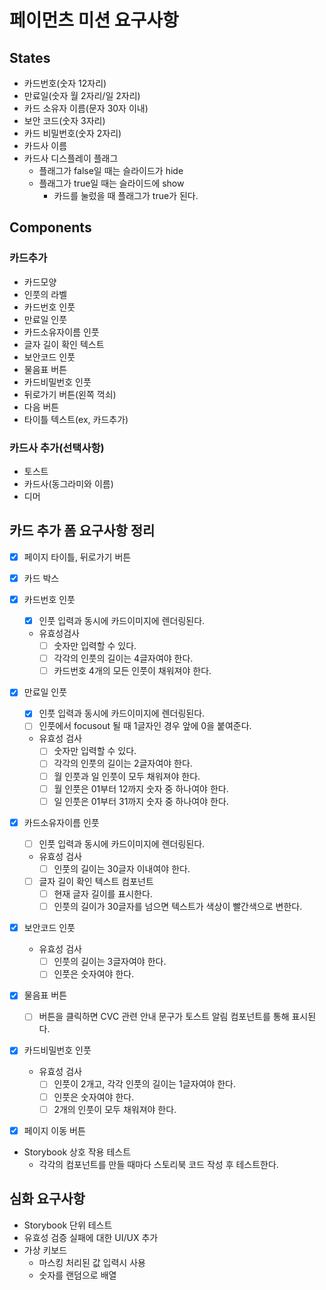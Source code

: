# 페이먼츠 미션 요구사항

## States

- 카드번호(숫자 12자리)
- 만료일(숫자 월 2자리/일 2자리)
- 카드 소유자 이름(문자 30자 이내)
- 보안 코드(숫자 3자리)
- 카드 비밀번호(숫자 2자리)
- 카드사 이름
- 카드사 디스플레이 플래그
  - 플래그가 false일 때는 슬라이드가 hide
  - 플래그가 true일 때는 슬라이드에 show
    - 카드를 눌렀을 때 플래그가 true가 된다.

## Components

### 카드추가

- 카드모양
- 인풋의 라벨
- 카드번호 인풋
- 만료일 인풋
- 카드소유자이름 인풋
- 글자 길이 확인 텍스트
- 보안코드 인풋
- 물음표 버튼
- 카드비밀번호 인풋
- 뒤로가기 버튼(왼쪽 꺽쇠)
- 다음 버튼
- 타이틀 텍스트(ex, 카드추가)

### 카드사 추가(선택사항)

- 토스트
- 카드사(동그라미와 이름)
- 디머

## 카드 추가 폼 요구사항 정리

- [x] 페이지 타이틀, 뒤로가기 버튼
- [x] 카드 박스
- [x] 카드번호 인풋
  - [x] 인풋 입력과 동시에 카드이미지에 렌더링된다.
  - 유효성검사
    - [ ] 숫자만 입력할 수 있다.
    - [ ] 각각의 인풋의 길이는 4글자여야 한다.
    - [ ] 카드번호 4개의 모든 인풋이 채워져야 한다.
- [x] 만료일 인풋
  - [x] 인풋 입력과 동시에 카드이미지에 렌더링된다.
  - [ ] 인풋에서 focusout 될 때 1글자인 경우 앞에 0을 붙여준다.
  - 유효성 검사
    - [ ] 숫자만 입력할 수 있다.
    - [ ] 각각의 인풋의 길이는 2글자여야 한다.
    - [ ] 월 인풋과 일 인풋이 모두 채워져야 한다.
    - [ ] 월 인풋은 01부터 12까지 숫자 중 하나여야 한다.
    - [ ] 일 인풋은 01부터 31까지 숫자 중 하나여야 한다.
- [x] 카드소유자이름 인풋
  - [ ] 인풋 입력과 동시에 카드이미지에 렌더링된다.
  - 유효성 검사
    - [ ] 인풋의 길이는 30글자 이내여야 한다.
  - [ ] 글자 길이 확인 텍스트 컴포넌트
    - [ ] 현재 글자 길이를 표시한다.
    - [ ] 인풋의 길이가 30글자를 넘으면 텍스트가 색상이 빨간색으로 변한다.
- [x] 보안코드 인풋
  - 유효성 검사
    - [ ] 인풋의 길이는 3글자여야 한다.
    - [ ] 인풋은 숫자여야 한다.
- [x] 물음표 버튼
  - [ ] 버튼을 클릭하면 CVC 관련 안내 문구가 토스트 알림 컴포넌트를 통해 표시된다.
- [x] 카드비밀번호 인풋

  - 유효성 검사
    - [ ] 인풋이 2개고, 각각 인풋의 길이는 1글자여야 한다.
    - [ ] 인풋은 숫자여야 한다.
    - [ ] 2개의 인풋이 모두 채워져야 한다.

- [x] 페이지 이동 버튼
- Storybook 상호 작용 테스트
  - 각각의 컴포넌트를 만들 때마다 스토리북 코드 작성 후 테스트한다.

## 심화 요구사항

- Storybook 단위 테스트
- 유효성 검증 실패에 대한 UI/UX 추가
- 가상 키보드
  - 마스킹 처리된 값 입력시 사용
  - 숫자를 랜덤으로 배열
